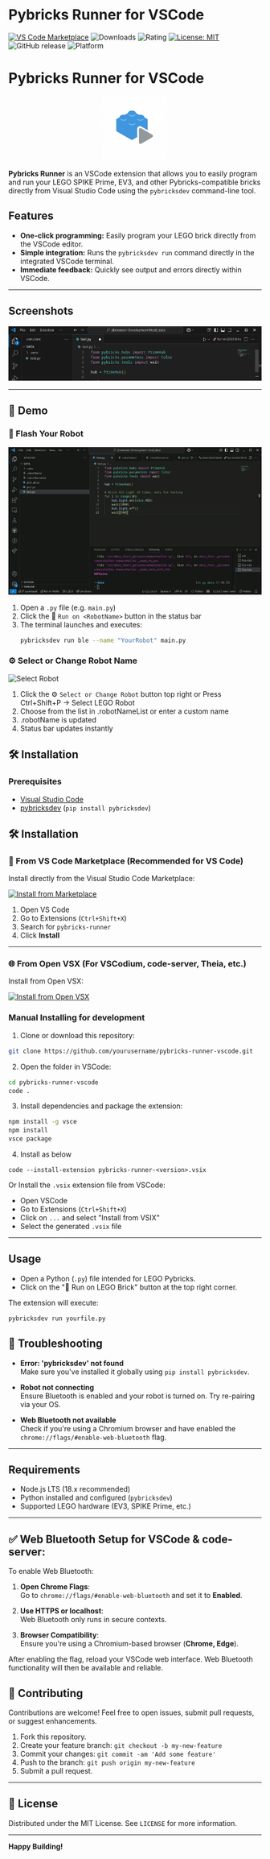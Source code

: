 
# Pybricks Runner for VSCode

[![VS Code Marketplace](https://img.shields.io/visual-studio-marketplace/v/AnandSingh.pybricks-runner)](https://marketplace.visualstudio.com/items?itemName=AnandSingh.pybricks-runner)
![Downloads](https://img.shields.io/visual-studio-marketplace/d/AnandSingh.pybricks-runner)
![Rating](https://img.shields.io/visual-studio-marketplace/r/AnandSingh.pybricks-runner)
[![License: MIT](https://img.shields.io/badge/License-MIT-yellow.svg)](https://opensource.org/licenses/MIT)
![GitHub release](https://img.shields.io/github/v/release/AnandSingh/pybricks-runner-vscode)
![Platform](https://img.shields.io/badge/platform-VSCode-blue)

# Pybricks Runner for VSCode

<p align="center">
  <img src="pybricks-runner-icon.png" alt="Pybricks Runner Logo" width="128"/>
</p>


**Pybricks Runner** is an VSCode extension that allows you to easily program and run your LEGO SPIKE Prime, EV3, and other Pybricks-compatible bricks directly from Visual Studio Code using the `pybricksdev` command-line tool.

## Features

- **One-click programming:** Easily program your LEGO brick directly from the VSCode editor.
- **Simple integration:** Runs the `pybricksdev run` command directly in the integrated VSCode terminal.
- **Immediate feedback:** Quickly see output and errors directly within VSCode.

---

## Screenshots

![screentshot showing the icon on the right activity bar](assets/screenshot.png)

---

## 🎥 Demo

### 🚀 Flash Your Robot

![Flash Robot](assets/flash-my-robot.gif)

1. Open a `.py` file (e.g. `main.py`)
2. Click the 🚀 `Run on <RobotName>` button in the status bar
3. The terminal launches and executes:
   ```bash
   pybricksdev run ble --name "YourRobot" main.py


### ⚙️ Select or Change Robot Name

![Select Robot](assets/select-robot.gif)

1. Click the ⚙️ `Select or Change Robot` button top right or Press Ctrl+Shift+P → Select LEGO Robot 
2. Choose from the list in .robotNameList or enter a custom name
3. .robotName is updated
4. Status bar updates instantly


## 🛠️ Installation

### Prerequisites

- [Visual Studio Code](https://code.visualstudio.com/)
- [pybricksdev](https://github.com/pybricks/pybricksdev) (`pip install pybricksdev`)

## 🛠️ Installation

### 🧩 From VS Code Marketplace (Recommended for VS Code)

Install directly from the Visual Studio Code Marketplace:

[![Install from Marketplace](https://img.shields.io/badge/Install%20from-Marketplace-blue)](https://marketplace.visualstudio.com/items?itemName=AnandSingh.pybricks-runner)

1. Open VS Code
2. Go to Extensions (`Ctrl+Shift+X`)
3. Search for `pybricks-runner`
4. Click **Install**

---

### 🌐 From Open VSX (For VSCodium, code-server, Theia, etc.)

Install from Open VSX:

[![Install from Open VSX](https://img.shields.io/badge/OpenVSX-Pybricks--Runner-blue)](https://open-vsx.org/extension/AnandSingh/pybricks-runner)


### Manual Installing for development

1. Clone or download this repository:

```bash
git clone https://github.com/yourusername/pybricks-runner-vscode.git
```

2. Open the folder in VSCode:

```bash
cd pybricks-runner-vscode
code .
```

3. Install dependencies and package the extension:

```bash
npm install -g vsce
npm install
vsce package
```

4. Install as below 
```
code --install-extension pybricks-runner-<version>.vsix
```

Or Install the `.vsix` extension file from VSCode:
   - Open VSCode
   - Go to Extensions (`Ctrl+Shift+X`)
   - Click on `...` and select "Install from VSIX"
   - Select the generated `.vsix` file

---

## Usage

- Open a Python (`.py`) file intended for LEGO Pybricks.
- Click on the "🚀 Run on LEGO Brick" button at the top right corner.

The extension will execute:
```bash
pybricksdev run yourfile.py
```

## 🧩 Troubleshooting

- **Error: 'pybricksdev' not found**  
  Make sure you've installed it globally using `pip install pybricksdev`.

- **Robot not connecting**  
  Ensure Bluetooth is enabled and your robot is turned on. Try re-pairing via your OS.

- **Web Bluetooth not available**  
  Check if you're using a Chromium browser and have enabled the `chrome://flags/#enable-web-bluetooth` flag.


---

## Requirements

- Node.js LTS (18.x recommended)
- Python installed and configured (`pybricksdev`)
- Supported LEGO hardware (EV3, SPIKE Prime, etc.)

---

## ✅ Web Bluetooth Setup for VSCode & code-server:

To enable Web Bluetooth:

1. **Open Chrome Flags**:  
   Go to `chrome://flags/#enable-web-bluetooth` and set it to **Enabled**.

2. **Use HTTPS or localhost**:  
   Web Bluetooth only runs in secure contexts.

3. **Browser Compatibility**:  
   Ensure you're using a Chromium-based browser (**Chrome, Edge**).

After enabling the flag, reload your VSCode web interface. Web Bluetooth functionality will then be available and reliable.


## 🙌 Contributing

Contributions are welcome! Feel free to open issues, submit pull requests, or suggest enhancements.

1. Fork this repository.
2. Create your feature branch: `git checkout -b my-new-feature`
3. Commit your changes: `git commit -am 'Add some feature'`
4. Push to the branch: `git push origin my-new-feature`
5. Submit a pull request.

---

## 📜 License

Distributed under the MIT License. See `LICENSE` for more information.

---

**Happy Building!**